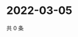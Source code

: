 # 2022-03-05

共 0 条

<!-- BEGIN WEIBO -->
<!-- 最后更新时间 Sat Mar 05 2022 03:11:38 GMT+0800 (China Standard Time) -->

<!-- END WEIBO -->
